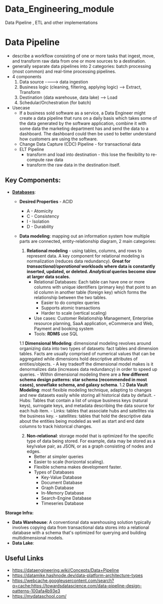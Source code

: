 # Data_Engineering_module
Data Pipeline , ETL and other implementations

# Data Pipeline
- describe a workflow consisting of one or more tasks that ingest, move, and transform raw data from one or more sources to a destination.
- generally separate data pipelines into 2 categories: batch processing (most common) and real-time processing pipelines.
- 4 components
  1. Data source   ----> data ingestion
  2. Business logic (cleaning, filtering, applying logic)  --> Extract, Transform
  3. Destination (data warehouse, data lake) --> Load
  4. Schedular/Orchestration (for batch)
- Usecase
  - If a business sold software as a service, a Data Engineer might create a data pipeline that runs on a daily basis which takes some of the data generated by the software application, combine it with some data the marketing department has and send the data to a dashboard. The dashboard could then be used to better understand how customers are using the software.
  - Change Data Capture (CDC) Pipeline - for transactional data
  - ELT Pipeline
    - transform and load into destination - this lose the flexibility to re-compute raw data
    - transform the raw data in the destination itself.



## Key Components:
- **[Databases](https://youtu.be/JZfeeyP-tCM)**:
  - **Desired Properties** - ACID
    - A - Atomicity
    - C - Consistency
    - I - Isolation
    - D - Durability
  - **Data modeling**: mapping out an information system how multiple parts are connected, entity-relationship diagram, 2 main categories:
    1. **Relational modeling** - using tables, columns, and rows to represent data.  A key component for relational modeling is normalization (reduces data redundancy).  **Great for *transactional/operational* workloads where data is constantly inserted, updated, or deleted. *Analytical* queries become slow at larger data scales.**
        - Relational Databases:  Each table can have one or more columns with unique identifiers (primary key) that point to an id column in another table (foreign key) which forms the relationship between the two tables.
            - Easier to do complex queries
            - Supports atomic transactions
            - Harder to scale (vertical scaling)
        - Use cases: Customer Relationship Management, Enterprise resource planning, SaaA application, eCommerce and Web, Payment and booking system
        - Tools: **RDMS** use SQL
    
    1.1 **Dimensional Modeling**: dimensional modeling revolves around organizing data into two types of datasets: fact tables and dimension tables. Facts are usually comprised of numerical values that can be aggregated while dimensions hold descriptive attributes of entities/objects.
        - A key tradeoff the dimensional model makes is it denormalizes data (increases data redundancy) in order to speed up queries.
        - Within dimensional modeling there are a **few different schema design patterns: star schema (recommended in most cases), snowflake schema, and galaxy schema**.
    1.2 **Data Vault Modeling**: most flexible modeling technique, adapting to changes and new datasets easily while storing all historical data by default.
        - Hubs: Tables that contain a list of unique business keys (natural keys), surrogate keys, and metadata describing the data source for each hub item.
        - Links: tables that associate hubs and satellites via the business key.
        - satellites: tables that hold the descriptive data about the entities being modeled as well as start and end date columns to track historical changes.

    2. **Non-relational**: storage model that is optimized for the specific type of data being stored. For example, data may be stored as a key/value pair, as JSON, or as a graph consisting of nodes and edges.
          - Better at simpler queries
          - Easier to scale (horizontal scaling).
          - Flexible schema makes development faster. 
        - Types of Databases
            - Key-Value Database
            - Document Database
            - Graph Database
            - In-Memory Database
            - Search-Engine Database
            - Timeseries Database

**Storage Infra:**
- **Data Warehouse**: A conventional data warehousing solution typically involves copying data from transactional data stores into a relational database with a schema that's optimized for querying and building multidimensional models.
- **Data Lake**:


## Useful Links
- https://dataengineering.wiki/Concepts/Data+Pipeline
- https://datamike.hashnode.dev/data-platform-architecture-types
- https://webcache.googleusercontent.com/search?q=cache:https://towardsdatascience.com/data-pipeline-design-patterns-100afa4b93e3
- https://mydataschool.com/


